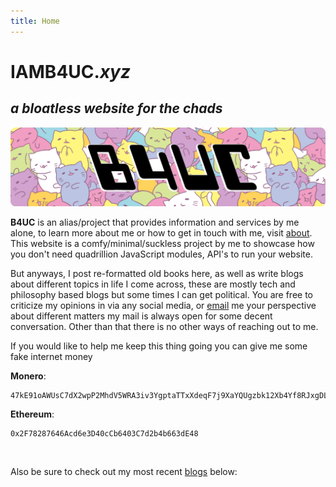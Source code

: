 ```yaml
---
title: Home
---
```


<!-- [<img src="https://avatars.githubusercontent.com/u/103022474?v=4" -->
<!-- style="max-width:25%;min-width:40px;float:right;" alt="Github  -->
<!-- repo" />](https://github.com/iamb4uc) -->

# IAMB4UC.*xyz*
## *a bloatless website for the chads*

[<img src="https://raw.githubusercontent.com/iamb4uc/iamb4uc/main/img/head.png"/>](https://github.com/iamb4uc)

**B4UC** is an alias/project that provides information and services by
me alone, to learn more about me or how to get in touch with me,
visit [about](/about).
This website is a comfy/minimal/suckless project by me to showcase how you 
don't need quadrillion JavaScript modules, API's to run your website.

But anyways, I post re-formatted old books here, as well as write blogs
about different topics in life I come across, these are mostly tech
and philosophy based blogs but some times I can get political. You are
free to criticize my opinions in via any social media, or 
[email](mailto:b4uc@tuta.io) me your perspective about different matters
my mail is always open for some decent conversation. Other than that there is
no other ways of reaching out to me.

If you would like to help me keep this thing going you can give me some fake
internet money

**Monero**:
```
47kE91oAWUsC7dX2wpP2MhdV5WRA3iv3YgptaTTxXdeqF7j9XaYQUgzbk12Xb4Yf8RJxgDLEUuEEidV6Ev9uGW5VVTDJs91
```
**Ethereum**:
```
0x2F78287646Acd6e3D40cCb6403C7d2b4b663dE48
```

<br>

Also be sure to check out my most recent [blogs](/post/) below:  
